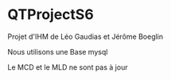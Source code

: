 # QTProjectS6
Projet d'IHM de Léo Gaudias et Jérôme Boeglin

Nous utilisons une Base mysql

Le MCD et le MLD ne sont pas à jour
